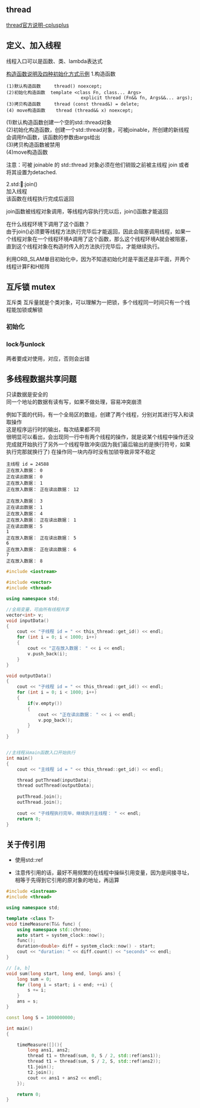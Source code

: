 
## thread  


[thread官方说明-cplusplus](https://www.cplusplus.com/reference/thread/thread/?kw=thread)


## 定义、加入线程

线程入口可以是函数、类、lambda表达式

[构造函数说明及四种初始化方式示例](https://www.runoob.com/w3cnote/cpp-std-thread.html)
1.构造函数  

    (1)默认构造函数     thread() noexcept;
    (2)初始化构造函数	template <class Fn, class... Args>
                                explicit thread (Fn&& fn, Args&&... args);
    (3)拷贝构造函数     thread (const thread&) = delete;
    (4) move构造函数    thread (thread&& x) noexcept;

(1)默认构造函数创建一个空的std::thread对象  
(2)初始化构造函数，创建一个std::thread对象，可被joinable，所创建的新线程会调用fn函数，该函数的参数由args给出  
(3)拷贝构造函数被禁用  
(4)move构造函数

注意：可被 joinable 的 std::thread 对象必须在他们销毁之前被主线程 join 或者将其设置为detached.


2.std::thread::join()  
加入线程  
该函数在线程执行完成后返回  

join函数被线程对象调用，等线程内容执行完以后，join()函数才能返回  

在什么线程环境下调用了这个函数？  
由于join()必须要等线程方法执行完毕后才能返回，因此会阻塞调用线程，如果一个线程对象在一个线程环境A调用了这个函数，那么这个线程环境A就会被阻塞，直到这个线程对象在构造时传入的方法执行完毕后，才能继续执行。  

利用ORB_SLAM单目初始化中，因为不知道初始化时是平面还是非平面，开两个线程计算F和H矩阵


## 互斥锁 mutex  
互斥类
互斥量就是个类对象，可以理解为一把锁，多个线程同一时间只有一个线程能加锁或解锁    

### 初始化  

### lock与unlock  
两者要成对使用，对应，否则会出错




## 多线程数据共享问题  

只读数据是安全的  
同一个地址的数据有读有写，如果不做处理，容易冲突崩溃  

例如下面的代码，有一个全局区的数组，创建了两个线程，分别对其进行写入和读取操作  
这是程序运行时的输出，每次结果都不同  
很明显可以看出，会出现同一行中有两个线程的操作，就是说某个线程中操作还没完成就开始执行了另外一个线程导致冲突(因为我们最后输出的是换行符号，如果执行完那就换行了)
在操作同一块内存时没有加锁导致非常不稳定  
```shell
主线程 id = 24588
正在放入数据： 0
正在读出数据： 0
正在放入数据： 1
正在放入数据： 正在读出数据： 12

正在放入数据： 3
正在读出数据： 1
正在放入数据： 4
正在放入数据： 正在读出数据： 1
正在读出数据： 5
1
正在放入数据： 正在读出数据： 5
6
正在放入数据： 正在读出数据： 6
7
正在放入数据： 8
```

```cpp
#include <iostream>

#include <vector>
#include <thread>

using namespace std;

//全局变量，可由所有线程共享  
vector<int> v;
void inputData()
{
	cout << "子线程 id = " << this_thread::get_id() << endl;
	for (int i = 0; i < 1000; i++)
	{
		cout << "正在放入数据： " << i << endl;
		v.push_back(i);
	}
}

void outputData()
{
	cout << "子线程 id = " << this_thread::get_id() << endl;
	for (int i = 0; i < 1000; i++)
	{
		if(v.empty())
        {
            cout << "正在读出数据： " << i << endl;
		    v.pop_back();
        }
	}
}


//主线程从main函数入口开始执行
int main()
{
	cout << "主线程 id = " << this_thread::get_id() << endl;

	thread putThread(inputData);
	thread outThread(outputData);
	
	putThread.join();
	outThread.join();
	
	cout << "子线程执行完毕，继续执行主线程： " << endl;
	return 0;
}
```

## 关于传引用  

* 使用std::ref    

* 注意传引用的话，最好不用频繁的在线程中操纵引用变量，因为是间接寻址，相等于先得到它引用的原对象的地址，再运算  

```cpp
#include <iostream>
#include <thread>

using namespace std;

template <class T>
void timeMeasure(T&& func) {
	using namespace std::chrono;
	auto start = system_clock::now();
	func();
	duration<double> diff = system_clock::now() - start;
	cout << "duration: " << diff.count() << "seconds" << endl;
}

// [a, b]
void sum(long start, long end, long& ans) {
	long sum = 0;
	for (long i = start; i < end; ++i) {
		s += i;
	}
	ans = s;
}

const long S = 1000000000;

int main() 
{

	timeMeasure([](){
		long ans1, ans2;
		thread t1 = thread(sum, 0, S / 2, std::ref(ans1));
		thread t1 = thread(sum, S / 2, S, std::ref(ans2));
		t1.join();
		t2.join();
		cout << ans1 + ans2 << endl;	
	});

	return 0;
}
```







